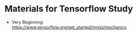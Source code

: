 # Materials for Tensorflow Study

- Very Beginning: https://www.tensorflow.org/get_started/mnist/mechanics
